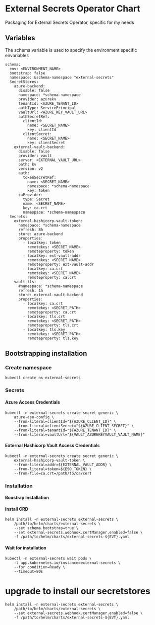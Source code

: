 # External Secrets Operator Chart
Packaging for External Secrets Operator, specific for my needs

## Variables
The schema variable is used to specify the environment specific envariables 

```
schema:
  env: <ENVIRONMENT_NAME>
  bootstrap: false
  namespace: &schema-namespace "external-secrets"
  SecretStores:
    azure-backend:
      disable: false
      namespace: *schema-namespace
      provider: azurekv
      tenantId: <AZURE_TENANT_ID>
      authType: ServicePrincipal
      vaultUrl: <AZURE_KEY_VAULT_URL>
      authSecretRef:
        clientId:
          name: <SECRET_NAME>
          key: clientId
        clientSecret:
          name: <SECRET_NAME>
          key: clientSecret
    external-vault-backend:
      disable: false
      provider: vault
      server: <EXTERNAL_VAULT_URL>
      path: kv
      version: v2
      auth:
        tokenSecretRef:
          name: <SECRET_NAME>
          namespace: *schema-namespace
          key: token
      caProvider:
        type: Secret
        name: <SECRET_NAME>
        key: ca.crt
        namespace: *schema-namespace
  Secrets:
    external-hashicorp-vault-token:
      namespace: *schema-namespace
      refresh: 8h
      store: azure-backend
      properties:
        - localkey: token
          remotekey: <SECRET_NAME>
          remoteproperty: token
        - localkey: ext-vault-addr
          remotekey: <SECRET_NAME>
          remoteproperty: ext-vault-addr
        - localkey: ca.crt
          remotekey: <SECRET_NAME>
          remoteproperty: ca.crt
    vault-tls:
      #namespace: *schema-namespace
      refresh: 1h
      store: external-vault-backend
      properties:
        - localkey: ca.crt
          remotekey: <SECRET_PATH>
          remoteproperty: ca.crt
        - localkey: tls.crt
          remotekey: <SECRET_PATH>
          remoteproperty: tls.crt
        - localkey: tls.key
          remotekey: <SECRET_PATH>
          remoteproperty: tls.key
```

## Bootstrapping installation

### Create namespace
```
kubectl create ns external-secrets
```

### Secrets

#### Azure Access Credentials
```
kubectl -n external-secrets create secret generic \
    azure-eso-config \
    --from-literal=clientId="${AZURE_CLIENT_ID}" \
    --from-literal=clientSecret="${AZURE_CLIENT_SECRET}" \
    --from-literal=tenantId="${AZURE_TENANT_ID}" \
    --from-literal=vaultUrl="${VAULT_AZUREKEYVAULT_VAULT_NAME}"
```

#### External Hashicorp Vault Access Credentials
```
kubectl -n external-secrets create secret generic \
    external-hashicorp-vault-token \
    --from-literal=addr=${EXTERNAL_VAULT_ADDR} \
    --from-literal=token=${ESO_TOKEN} \
    --from-file=ca.crt=/path/to/ca/cert
```

### Installation

#### Boostrap Installation
#### Install CRD
```
helm install -n external-secrets external-secrets \
    /path/to/helm/charts/external-secrets \
    --set schema.bootstrap=true \
    --set external-secrets.webhook.certManager.enabled=false \
    -f /path/to/helm/charts/external-secrets-${EVT}.yaml
```

#### Wait for installation
```
kubectl -n external-secrets wait pods \
    -l app.kubernetes.io/instance=external-secrets \
    --for condition=Ready \
    --timeout=90s
```

# upgrade to install our secretstores
```
helm install -n external-secrets external-secrets \
    /path/to/helm/charts/external-secrets \
    --set external-secrets.webhook.certManager.enabled=false \
    -f /path/to/helm/charts/external-secrets-${EVT}.yaml
```
